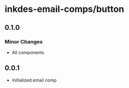 # inkdes-email-comps/button

## 0.1.0

### Minor Changes

- All components

## 0.0.1

- Initialized email comp
